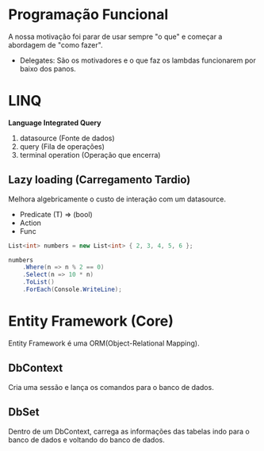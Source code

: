# Programação Funcional

A nossa motivação foi parar de usar sempre "o que" e começar a abordagem de "como fazer".

- Delegates: São os motivadores e o que faz os lambdas funcionarem por baixo dos panos.

# LINQ

**Language Integrated Query**

1. datasource (Fonte de dados)
2. query (Fila de operações)
3. terminal operation (Operação que encerra)

## Lazy loading (Carregamento Tardio)

Melhora algebricamente o custo de interação com um datasource.

- Predicate (T) => (bool)
- Action
- Func

```c#
List<int> numbers = new List<int> { 2, 3, 4, 5, 6 };

numbers
    .Where(n => n % 2 == 0)
    .Select(n => 10 * n)
    .ToList()
    .ForEach(Console.WriteLine);
```

# Entity Framework (Core)

Entity Framework é uma ORM(Object-Relational Mapping).

## DbContext

Cria uma sessão e lança os comandos para o banco de dados.


## DbSet<TEntity>

Dentro de um DbContext, carrega as informações das tabelas indo para o banco de dados e voltando do banco de dados.